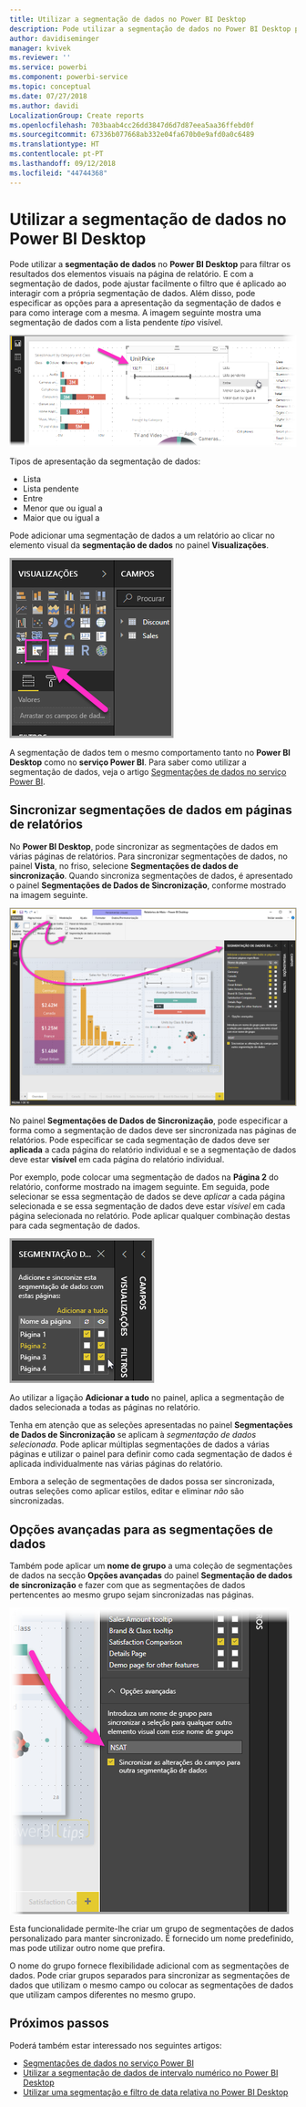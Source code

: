```yaml
---
title: Utilizar a segmentação de dados no Power BI Desktop
description: Pode utilizar a segmentação de dados no Power BI Desktop para filtrar, realçar e personalizar relatórios
author: davidiseminger
manager: kvivek
ms.reviewer: ''
ms.service: powerbi
ms.component: powerbi-service
ms.topic: conceptual
ms.date: 07/27/2018
ms.author: davidi
LocalizationGroup: Create reports
ms.openlocfilehash: 703baab4cc26dd3847d6d7d87eea5aa36ffebd0f
ms.sourcegitcommit: 67336b077668ab332e04fa670b0e9afd0a0c6489
ms.translationtype: HT
ms.contentlocale: pt-PT
ms.lasthandoff: 09/12/2018
ms.locfileid: "44744368"
---
```

# <a name="using-slicers-power-bi-desktop"></a>Utilizar a segmentação de dados no Power BI Desktop

Pode utilizar a **segmentação de dados** no **Power BI Desktop** para filtrar os resultados dos elementos visuais na página de relatório. E com a segmentação de dados, pode ajustar facilmente o filtro que é aplicado ao interagir com a própria segmentação de dados. Além disso, pode especificar as opções para a apresentação da segmentação de dados e para como interage com a mesma. A imagem seguinte mostra uma segmentação de dados com a lista pendente *tipo* visível. 

![segmentações de dados no Power BI Desktop](./media/desktop-slicers/desktop-slicers_01.png)

Tipos de apresentação da segmentação de dados:

* Lista
* Lista pendente
* Entre
* Menor que ou igual a
* Maior que ou igual a

Pode adicionar uma segmentação de dados a um relatório ao clicar no elemento visual da **segmentação de dados** no painel **Visualizações**.

![o tipo de elemento visual da segmentação de dados](./media/desktop-slicers/desktop-slicers_02.png)

A segmentação de dados tem o mesmo comportamento tanto no **Power BI Desktop** como no **serviço Power BI**. Para saber como utilizar a segmentação de dados, veja o artigo [Segmentações de dados no serviço Power BI](power-bi-visualization-slicers.md).

## <a name="synchronize-slicers-across-report-pages"></a>Sincronizar segmentações de dados em páginas de relatórios

No **Power BI Desktop**, pode sincronizar as segmentações de dados em várias páginas de relatórios. Para sincronizar segmentações de dados, no painel **Vista**, no friso, selecione **Segmentações de dados de sincronização**. Quando sincroniza segmentações de dados, é apresentado o painel **Segmentações de Dados de Sincronização**, conforme mostrado na imagem seguinte.

![apresentar o painel Sincronizar segmentação de dados](./media/desktop-slicers/desktop-slicers_03.png)

No painel **Segmentações de Dados de Sincronização**, pode especificar a forma como a segmentação de dados deve ser sincronizada nas páginas de relatórios. Pode especificar se cada segmentação de dados deve ser **aplicada** a cada página do relatório individual e se a segmentação de dados deve estar **visível** em cada página do relatório individual.

Por exemplo, pode colocar uma segmentação de dados na **Página 2** do relatório, conforme mostrado na imagem seguinte. Em seguida, pode selecionar se essa segmentação de dados se deve *aplicar* a cada página selecionada e se essa segmentação de dados deve estar *visível* em cada página selecionada no relatório. Pode aplicar qualquer combinação destas para cada segmentação de dados. 

![segmentação de dados de sincronização](./media/desktop-slicers/desktop-slicers_04.png)

Ao utilizar a ligação **Adicionar a tudo** no painel, aplica a segmentação de dados selecionada a todas as páginas no relatório.


Tenha em atenção que as seleções apresentadas no painel **Segmentações de Dados de Sincronização** se aplicam à *segmentação de dados selecionada*. Pode aplicar múltiplas segmentações de dados a várias páginas e utilizar o painel para definir como cada segmentação de dados é aplicada individualmente nas várias páginas do relatório. 

Embora a seleção de segmentações de dados possa ser sincronizada, outras seleções como aplicar estilos, editar e eliminar *não* são sincronizadas. 

## <a name="advanced-options-for-slicers"></a>Opções avançadas para as segmentações de dados

Também pode aplicar um **nome de grupo** a uma coleção de segmentações de dados na secção **Opções avançadas** do painel **Segmentação de dados de sincronização** e fazer com que as segmentações de dados pertencentes ao mesmo grupo sejam sincronizadas nas páginas. 

![nome de grupo das segmentações](./media/desktop-slicers/desktop-slicers_05.png)

Esta funcionalidade permite-lhe criar um grupo de segmentações de dados personalizado para manter sincronizado. É fornecido um nome predefinido, mas pode utilizar outro nome que prefira. 

O nome do grupo fornece flexibilidade adicional com as segmentações de dados. Pode criar grupos separados para sincronizar as segmentações de dados que utilizam o mesmo campo ou colocar as segmentações de dados que utilizam campos diferentes no mesmo grupo. 


## <a name="next-steps"></a>Próximos passos

Poderá também estar interessado nos seguintes artigos:

* [Segmentações de dados no serviço Power BI](power-bi-visualization-slicers.md)
* [Utilizar a segmentação de dados de intervalo numérico no Power BI Desktop](../desktop-slicer-numeric-range.md)
* [Utilizar uma segmentação e filtro de data relativa no Power BI Desktop](desktop-slicer-filter-date-range.md)

